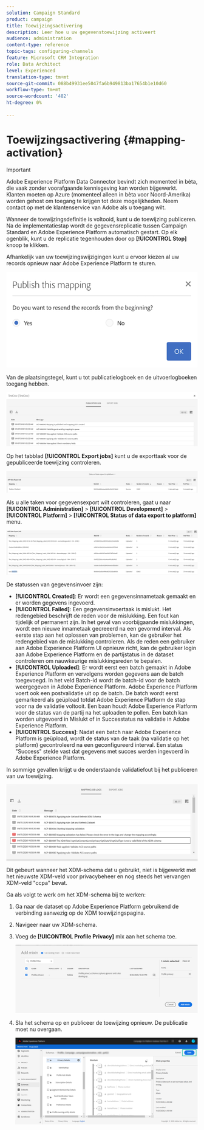 ```yaml
---
solution: Campaign Standard
product: campaign
title: Toewijzingsactivering
description: Leer hoe u uw gegevenstoewijzing activeert
audience: administration
content-type: reference
topic-tags: configuring-channels
feature: Microsoft CRM Integration
role: Data Architect
level: Experienced
translation-type: tm+mt
source-git-commit: 088b49931ee5047fa6b949813ba17654b1e10d60
workflow-type: tm+mt
source-wordcount: '482'
ht-degree: 0%

---
```



# Toewijzingsactivering {#mapping-activation}

>[!IMPORTANT]
>
>Adobe Experience Platform Data Connector bevindt zich momenteel in bèta, die vaak zonder voorafgaande kennisgeving kan worden bijgewerkt. Klanten moeten op Azure (momenteel alleen in bèta voor Noord-Amerika) worden gehost om toegang te krijgen tot deze mogelijkheden. Neem contact op met de klantenservice van Adobe als u toegang wilt.

Wanneer de toewijzingsdefinitie is voltooid, kunt u de toewijzing publiceren. Na de implementatiestap wordt de gegevensreplicatie tussen Campaign Standard en Adobe Experience Platform automatisch gestart. Op elk ogenblik, kunt u de replicatie tegenhouden door op **[!UICONTROL Stop]** knoop te klikken.

Afhankelijk van uw toewijzingswijzigingen kunt u ervoor kiezen al uw records opnieuw naar Adobe Experience Platform te sturen.

![](assets/aep_publishmapping.png)

Van de plaatsingstegel, kunt u tot publicatielogboek en de uitvoerlogboeken toegang hebben.

![](assets/aep_publog.png)

Op het tabblad **[!UICONTROL Export jobs]** kunt u de exporttaak voor de gepubliceerde toewijzing controleren.

![](assets/aep_jobstatus.png)

Als u alle taken voor gegevensexport wilt controleren, gaat u naar **[!UICONTROL Administration]** > **[!UICONTROL Development]** > **[!UICONTROL Platform]** > **[!UICONTROL Status of data export to platform]** menu.

![](assets/aep_statusmapping.png)

De statussen van gegevensinvoer zijn:

* **[!UICONTROL Created]**: Er wordt een gegevensinnametaak gemaakt en er worden gegevens ingevoerd.
* **[!UICONTROL Failed]**: Een gegevensinvoertaak is mislukt. Het redengebied beschrijft de reden voor de mislukking. Een fout kan tijdelijk of permanent zijn. In het geval van voorbijgaande mislukkingen, wordt een nieuwe innametaak gecreeerd na een gevormd interval. Als eerste stap aan het oplossen van problemen, kan de gebruiker het redengebied van de mislukking controleren. Als de reden een gebruiker aan Adobe Experience Platform UI opnieuw richt, kan de gebruiker login aan Adobe Experience Platform en de partijstatus in de dataset controleren om nauwkeurige mislukkingsreden te bepalen.
* **[!UICONTROL Uploaded]**: Er wordt eerst een batch gemaakt in Adobe Experience Platform en vervolgens worden gegevens aan de batch toegevoegd. In het veld Batch-id wordt de batch-id voor de batch weergegeven in Adobe Experience Platform. Adobe Experience Platform voert ook een postvalidatie uit op de batch. De batch wordt eerst gemarkeerd als geüpload totdat Adobe Experience Platform de stap voor na de validatie voltooit. Een baan houdt Adobe Experience Platform voor de status van de partij na het uploaden te pollen. Een batch kan worden uitgevoerd in Mislukt of in Successtatus na validatie in Adobe Experience Platform.
* **[!UICONTROL Success]**: Nadat een batch naar Adobe Experience Platform is geüpload, wordt de status van de taak (na validatie op het platform) gecontroleerd na een geconfigureerd interval. Een status &quot;Success&quot; stelde vast dat gegevens met succes werden ingevoerd in Adobe Experience Platform.

In sommige gevallen krijgt u de onderstaande validatiefout bij het publiceren van uw toewijzing.

![](assets/aep_datamapping_ccpa.png)

Dit gebeurt wanneer het XDM-schema dat u gebruikt, niet is bijgewerkt met het nieuwste XDM-veld voor privacybeheer en nog steeds het vervangen XDM-veld &quot;ccpa&quot; bevat.

Ga als volgt te werk om het XDM-schema bij te werken:

1. Ga naar de dataset op Adobe Experience Platform gebruikend de verbinding aanwezig op de XDM toewijzingspagina.

1. Navigeer naar uw XDM-schema.

1. Voeg de **[!UICONTROL Profile Privacy]** mix aan het schema toe.

   ![](assets/aep_datamapping_privacyfield.png)

1. Sla het schema op en publiceer de toewijzing opnieuw. De publicatie moet nu overgaan.

   ![](assets/aep_save_mapping.png)

